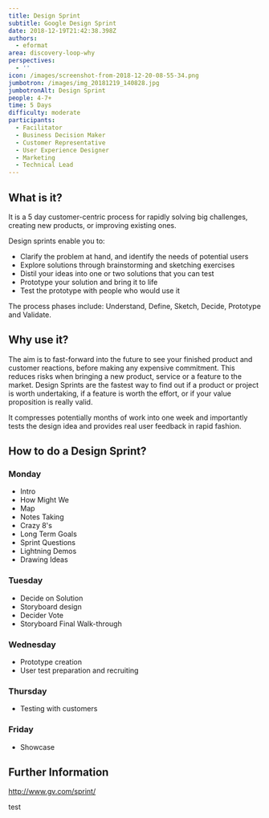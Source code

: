 ```yaml
---
title: Design Sprint
subtitle: Google Design Sprint
date: 2018-12-19T21:42:38.398Z
authors:
  - eformat
area: discovery-loop-why
perspectives:
  - ''
icon: /images/screenshot-from-2018-12-20-08-55-34.png
jumbotron: /images/img_20181219_140828.jpg
jumbotronAlt: Design Sprint
people: 4-7+
time: 5 Days
difficulty: moderate
participants:
  - Facilitator
  - Business Decision Maker
  - Customer Representative
  - User Experience Designer
  - Marketing
  - Technical Lead
---
```

## What is it?

It is a 5 day customer-centric process for rapidly solving big challenges, creating new products, or improving existing ones. 

Design sprints enable you to:

* Clarify the problem at hand, and identify the needs of potential users
* Explore solutions through brainstorming and sketching exercises
* Distil your ideas into one or two solutions that you can test
* Prototype your solution and bring it to life
* Test the prototype with people who would use it

The process phases include: Understand, Define, Sketch, Decide, Prototype and Validate.

## Why use it?

The aim is to fast-forward into the future to see your finished product and customer reactions, before making any expensive commitment. This reduces risks when bringing a new product, service or a feature to the market. Design Sprints are the fastest way to find out if a product or project is worth undertaking, if a feature is worth the effort, or if your value proposition is really valid. 

It compresses potentially months of work into one week and importantly tests the design idea and provides real user feedback in rapid fashion.

## How to do a Design Sprint?

### Monday

* Intro
* How Might We
* Map
* Notes Taking
* Crazy 8's
* Long Term Goals
* Sprint Questions
* Lightning Demos
* Drawing Ideas

### Tuesday

* Decide on Solution
* Storyboard design
* Decider Vote
* Storyboard Final Walk-through 

### Wednesday

* Prototype creation
* User test preparation and recruiting 

### Thursday

* Testing with customers

### Friday

* Showcase

## Further Information

<http://www.gv.com/sprint/>

test